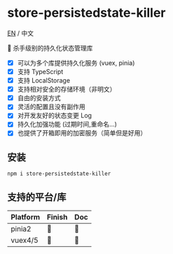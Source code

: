 # store-persistedstate-killer

[EN](https://github.com/1018715564/store-persistedstate-killer/README.md) / 中文

🥷 杀手级别的持久化状态管理库

- [x] 可以为多个库提供持久化服务 (vuex, pinia)
- [x] 支持 TypeScript
- [x] 支持 LocalStorage
- [x] 支持相对安全的存储环境（非明文）
- [x] 自由的安装方式
- [x] 灵活的配置且没有副作用
- [x] 对开发友好的状态变更 Log
- [x] 持久化加强功能 (过期时间,重命名...)
- [x] 也提供了开箱即用的加密服务（简单但是好用）

## 安装

```
npm i store-persistedstate-killer
```

## 支持的平台/库

| Platform | Finish | Doc |
| -------- | ------ | --- |
| pinia2   | 🚧     | 🚧  |
| vuex4/5  | 🙅     | 🙅  |
